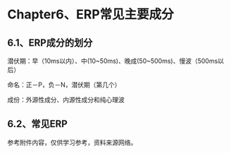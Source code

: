 # Chapter6、ERP常见主要成分

## 6.1、ERP成分的划分

潜伏期：早（10ms以内）、中(10~50ms)、晚成(50~500ms)、慢波（500ms以后）

命名：正－P，负－N，潜伏期（第几个）

成份：外源性成分、内源性成分和纯心理波

## 6.2、常见ERP



参考附件内容，仅供学习参考，资料来源网络。



